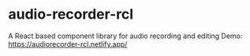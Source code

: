 # audio-recorder-rcl

A React based component library for audio recording and editing
Demo: https://audiorecorder-rcl.netlify.app/
